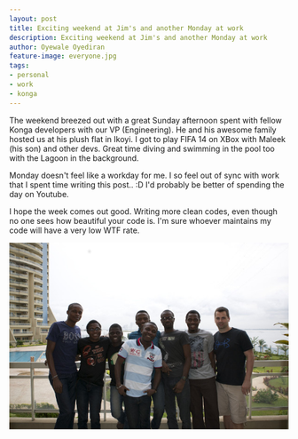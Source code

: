 ```yaml
---
layout: post
title: Exciting weekend at Jim's and another Monday at work
description: Exciting weekend at Jim's and another Monday at work
author: Oyewale Oyediran
feature-image: everyone.jpg
tags:
- personal
- work
- konga
---
```


The weekend breezed out with a great Sunday afternoon spent with fellow Konga developers with our VP (Engineering).
He and his awesome family hosted us at his plush flat in Ikoyi. I got to play FIFA 14 on XBox with Maleek (his son)
and other devs. Great time diving and swimming in the pool too with the Lagoon in the background.

Monday doesn't feel like a workday for me. I so feel out of sync with work that I spent time writing this post.. :D
I'd probably be better of spending the day on Youtube.

I hope the week comes out good. Writing more clean codes, even though no one sees how beautiful your code is. I'm sure
whoever maintains my code will have a very low WTF rate.

![placeholder](/images/everyone.jpg "Everyone")
